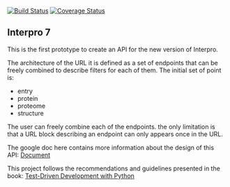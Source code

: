 
[![Build Status](https://travis-ci.org/ProteinsWebTeam/interpro7-api.svg?branch=master)](https://travis-ci.org/ProteinsWebTeam/interpro7-api)
[![Coverage Status](https://coveralls.io/repos/github/ProteinsWebTeam/interpro7-api/badge.svg?branch=master)](https://coveralls.io/github/ProteinsWebTeam/interpro7-api?branch=master)

## Interpro 7

This is the first prototype to create an API for the new version of Interpro.

The architecture of the URL it is defined as a set of endpoints that can be freely combined to describe filters for each of them. The initial set of point is:

* entry
* protein
* proteome
* structure

The user can freely combine each of the endpoints. the only limitation is that a URL block describing an endpoint can only appears once in the URL. 

The google doc here contains more information about the design of this API: [Document](https://docs.google.com/document/d/1JkZAkGI6KjZdqwJFXYlTFPna82p68vom_CojYYaTAR0/edit?usp=sharing)

This project follows the recommendations and guidelines presented in the book:
[Test-Driven Development with Python](http://chimera.labs.oreilly.com/books/1234000000754/index.html)
